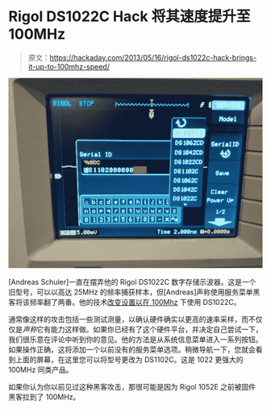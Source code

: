 # Rigol DS1022C Hack 将其速度提升至 100MHz

> 原文：<https://hackaday.com/2013/05/16/rigol-ds1022c-hack-brings-it-up-to-100mhz-speed/>

![rigol-1022c-100MHz-hack](img/67262ed0b63141fd8c271f0a6af99ee0.png)

[Andreas Schuler]一直在摆弄他的 Rigol DS1022C 数字存储示波器。这是一个旧型号，可以以高达 25MHz 的频率捕获样本，但[Andreas]声称使用服务菜单黑客将该频率翻了两番。他的技术[改变设置以在 100Mhz](http://codenaschen.de/tichyblog/index.php?action=blog&entry=17_Hacking%20Rigol%20DS1022C%20DS1042C%20DS1062C%20DS1102C) 下使用 DS1022C。

通常像这样的攻击包括一些测试测量，以确认硬件确实以更高的速率采样，而不仅仅是*声称*它有能力这样做。如果你已经有了这个硬件平台，并决定自己尝试一下，我们很乐意在评论中听到你的意见。他的方法是从系统信息菜单进入一系列按钮。如果操作正确，这将添加一个以前没有的服务菜单选项。稍微导航一下，您就会看到上面的屏幕，在这里您可以将型号更改为 DS1102C。这是 1022 更强大的 100MHz 同类产品。

如果你认为你以前见过这种黑客攻击，那很可能是因为 Rigol 1052E 之前被固件黑客拉到了 100MHz。